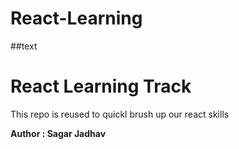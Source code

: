 # React-Learning
##text
<h1>React Learning Track </h1>
<p>This repo is reused to quickl brush up our react skills</p>

<b>Author : Sagar Jadhav</p>
